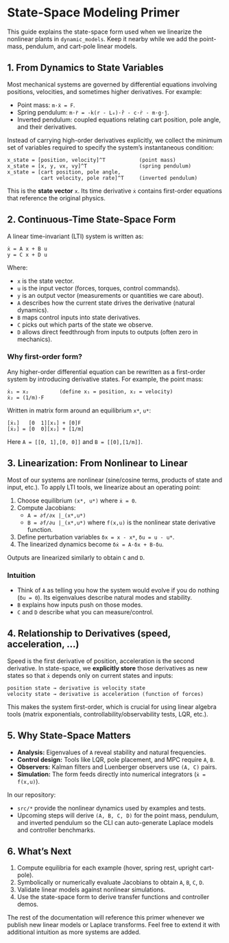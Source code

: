 # State-Space Modeling Primer

This guide explains the state-space form used when we linearize the nonlinear
plants in `dynamic_models`. Keep it nearby while we add the point-mass,
pendulum, and cart-pole linear models.

## 1. From Dynamics to State Variables

Most mechanical systems are governed by differential equations involving
positions, velocities, and sometimes higher derivatives. For example:

- Point mass: `m·ẍ = F`.
- Spring pendulum: `m·r̈ = -k(r - L₀)·r̂ - c·ṙ - m·g·ĵ`.
- Inverted pendulum: coupled equations relating cart position, pole angle, and
  their derivatives.

Instead of carrying high-order derivatives explicitly, we collect the minimum
set of variables required to specify the system’s instantaneous condition:

```
x_state = [position, velocity]^T           (point mass)
x_state = [x, y, vx, vy]^T                 (spring pendulum)
x_state = [cart position, pole angle,
           cart velocity, pole rate]^T     (inverted pendulum)
```

This is the **state vector** `x`. Its time derivative `ẋ` contains first-order
equations that reference the original physics.

## 2. Continuous-Time State-Space Form

A linear time-invariant (LTI) system is written as:

```
ẋ = A x + B u
y = C x + D u
```

Where:

- `x` is the state vector.
- `u` is the input vector (forces, torques, control commands).
- `y` is an output vector (measurements or quantities we care about).
- `A` describes how the current state drives the derivative (natural dynamics).
- `B` maps control inputs into state derivatives.
- `C` picks out which parts of the state we observe.
- `D` allows direct feedthrough from inputs to outputs (often zero in mechanics).

### Why first-order form?

Any higher-order differential equation can be rewritten as a first-order system
by introducing derivative states. For example, the point mass:

```
ẋ₁ = x₂          (define x₁ = position, x₂ = velocity)
ẋ₂ = (1/m)·F
```

Written in matrix form around an equilibrium `x*`, `u*`:

```
[ẋ₁]   [0  1][x₁] + [0]F
[ẋ₂] = [0  0][x₂] + [1/m]
```

Here `A = [[0, 1],[0, 0]]` and `B = [[0],[1/m]]`.

## 3. Linearization: From Nonlinear to Linear

Most of our systems are nonlinear (sine/cosine terms, products of state and
input, etc.). To apply LTI tools, we linearize about an operating point:

1. Choose equilibrium `(x*, u*)` where `ẋ = 0`.
2. Compute Jacobians:
   - `A = ∂f/∂x |_(x*,u*)`
   - `B = ∂f/∂u |_(x*,u*)`
   where `f(x,u)` is the nonlinear state derivative function.
3. Define perturbation variables `δx = x - x*`, `δu = u - u*`.
4. The linearized dynamics become `δẋ = A·δx + B·δu`.

Outputs are linearized similarly to obtain `C` and `D`.

### Intuition

- Think of `A` as telling you how the system would evolve if you do nothing
  (`δu = 0`). Its eigenvalues describe natural modes and stability.
- `B` explains how inputs push on those modes.
- `C` and `D` describe what you can measure/control.

## 4. Relationship to Derivatives (speed, acceleration, …)

Speed is the first derivative of position, acceleration is the second
derivative. In state-space, we **explicitly store** those derivatives as new
states so that `ẋ` depends only on current states and inputs:

```
position state → derivative is velocity state
velocity state → derivative is acceleration (function of forces)
```

This makes the system first-order, which is crucial for using linear algebra
tools (matrix exponentials, controllability/observability tests, LQR, etc.).

## 5. Why State-Space Matters

- **Analysis:** Eigenvalues of `A` reveal stability and natural frequencies.
- **Control design:** Tools like LQR, pole placement, and MPC require `A`, `B`.
- **Observers:** Kalman filters and Luenberger observers use `(A, C)` pairs.
- **Simulation:** The form feeds directly into numerical integrators (`ẋ = f(x,u)`).

In our repository:
- `src/*` provide the nonlinear dynamics used by examples and tests.
- Upcoming steps will derive `(A, B, C, D)` for the point mass, pendulum, and
  inverted pendulum so the CLI can auto-generate Laplace models and controller
  benchmarks.

## 6. What’s Next

1. Compute equilibria for each example (hover, spring rest, upright cart-pole).
2. Symbolically or numerically evaluate Jacobians to obtain `A`, `B`, `C`, `D`.
3. Validate linear models against nonlinear simulations.
4. Use the state-space form to derive transfer functions and controller demos.

The rest of the documentation will reference this primer whenever we publish
new linear models or Laplace transforms. Feel free to extend it with additional
intuition as more systems are added.
